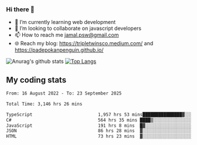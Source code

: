 ### Hi there 👋

<!--
**padepokanpenguin/padepokanpenguin** is a ✨ _special_ ✨ repository because its `README.md` (this file) appears on your GitHub profile.
-->

- 🌱 I’m currently learning  web development
- 👯 I’m looking to collaborate on javascript developers
- 📫 How to reach me jamal.psw@gmail.com
- 🌐 Reach my blog:
   https://tripletwinsco.medium.com/ and
   https://padepokanpenguin.github.io/

![Anurag's github stats](https://github-readme-stats.vercel.app/api?username=padepokanpenguin&count_private=true&disable_animations=false&show_icons=true&theme=default)
[![Top Langs](https://github-readme-stats.vercel.app/api/top-langs/?username=padepokanpenguin&theme=default&layout=compact)](https://github.com/padepokanpenguin)

## My coding stats

<!--START_SECTION:waka-->

```txt
From: 16 August 2022 - To: 23 September 2025

Total Time: 3,146 hrs 26 mins

TypeScript                         1,957 hrs 53 mins███████████████▓░░░░░░░░░   62.23 %
C#                                 564 hrs 35 mins ████▒░░░░░░░░░░░░░░░░░░░░   17.94 %
JavaScript                         191 hrs 8 mins  █▓░░░░░░░░░░░░░░░░░░░░░░░   06.08 %
JSON                               86 hrs 28 mins  ▓░░░░░░░░░░░░░░░░░░░░░░░░   02.75 %
HTML                               73 hrs 23 mins  ▓░░░░░░░░░░░░░░░░░░░░░░░░   02.33 %
```

<!--END_SECTION:waka-->


